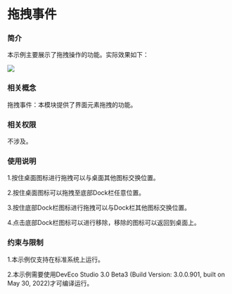 # 拖拽事件

### 简介

本示例主要展示了拖拽操作的功能。实际效果如下：

![](screenshots/devices/main.png)

### 相关概念

拖拽事件：本模块提供了界面元素拖拽的功能。

### 相关权限

不涉及。

### 使用说明

1.按住桌面图标进行拖拽可以与桌面其他图标交换位置。

2.按住桌面图标可以拖拽至底部Dock栏任意位置。

3.按住底部Dock栏图标进行拖拽可以与Dock栏其他图标交换位置。

4.点击底部Dock栏图标可以进行移除，移除的图标可以返回到桌面上。

### 约束与限制

1.本示例仅支持在标准系统上运行。

2.本示例需要使用DevEco Studio 3.0 Beta3 (Build Version: 3.0.0.901, built on May 30, 2022)才可编译运行。
